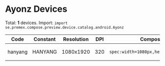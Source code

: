 # Ayonz Devices

Total: **1** devices. Import: `import se.premex.compose.preview.device.catalog.android.Ayonz`

| Code | Constant | Resolution | DPI | Compose Spec | Preview Usage |
|------|----------|------------|-----|-------------|---------------|
| hanyang | HANYANG | 1080x1920 | 320 | `spec:width=1080px,height=1920px,dpi=320` | `@Preview(device = Ayonz.HANYANG)` |

<!-- Generated automatically. Do not edit manually. -->
